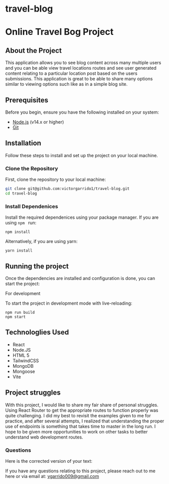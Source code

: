# travel-blog

# Online Travel Bog Project

## About the Project
 
 This application allows you to see blog content across many multiple users and you can be able view travel locations routes and see user generated content relating to a particular location post based on the users submissions. This application is great to be able to share many options similar to viewing options such like as in a simple blog site.

## Prerequisites

Before you begin, ensure you have the following installed on your system:

- [Node.js](https://nodejs.org/en/download/) (v14.x or higher)
- [Git](https://git-scm.com/downloads)

## Installation

Follow these steps to install and set up the project on your local machine.

### Clone the Repository ##

First, clone the repository to your local machine:

```bash
git clone git@github.com:victorgarrido1/travel-blog.git
cd travel-blog
```

### Install Dependenices

Install the required dependenices using your package manager. If you are using `npm ` run:


```
npm install
```

Alternatively, if you are using yarn:

```
yarn install
```

## Running the project 

Once the dependencies are installed and configuration is done, you can start the project:

For development

To start the project in development mode with live-reloading:

```
npm run build
npm start
```


## Technologlies Used

* React
* Node.JS
* HTML 5
* TailwindCSS
* MongoDB
* Mongoose
* Vite


## Project struggles 
With this project, I would like to share my fair share of personal struggles. Using React Router to get the appropriate routes to function properly was quite challenging. I did my best to revisit the examples given to me for practice, and after several attempts, I realized that understanding the proper use of endpoints is something that takes time to master in the long run. I hope to be given more opportunities to work on other tasks to better understand web development routes.


### Questions

Here is the corrected version of your text:

If you have any questions relating to this project, please reach out to me here or via email at: vgarrido009@gmail.com
